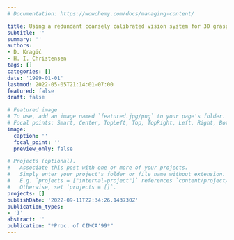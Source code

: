 ```yaml
---
# Documentation: https://wowchemy.com/docs/managing-content/

title: Using a redundant coarsely calibrated vision system for 3D grasping
subtitle: ''
summary: ''
authors:
- D. Kragić
- H. I. Christensen
tags: []
categories: []
date: '1999-01-01'
lastmod: 2022-05-05T21:14:01-07:00
featured: false
draft: false

# Featured image
# To use, add an image named `featured.jpg/png` to your page's folder.
# Focal points: Smart, Center, TopLeft, Top, TopRight, Left, Right, BottomLeft, Bottom, BottomRight.
image:
  caption: ''
  focal_point: ''
  preview_only: false

# Projects (optional).
#   Associate this post with one or more of your projects.
#   Simply enter your project's folder or file name without extension.
#   E.g. `projects = ["internal-project"]` references `content/project/deep-learning/index.md`.
#   Otherwise, set `projects = []`.
projects: []
publishDate: '2022-09-11T22:34:26.143730Z'
publication_types:
- '1'
abstract: ''
publication: "*Proc. of CIMCA'99*"
---
```

